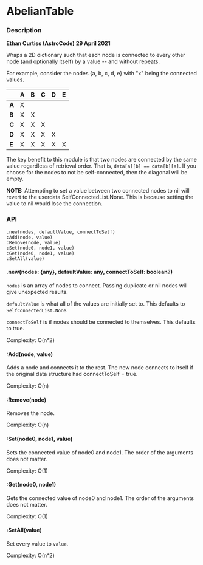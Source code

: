 # AbelianTable

  

### Description

**Ethan Curtiss (AstroCode)**
**29 April 2021**

Wraps a 2D dictionary such that each node is connected to every other node (and optionally itself) by a value -- and without repeats.

For example, consider the nodes {a, b, c, d, e} with "x" being the connected values.

⠀|A | B | C | D | E | 
-|- |- | - | - | - |
**A**| X |
**B**| X | X |
**C**| X | X | X |
**D**| X | X | X | X |
**E**| X | X | X | X | X |


The key benefit to this module is that two nodes are connected by the same value regardless of retrieval order. That is, `data[a][b] == data[b][a]`.
If you choose for the nodes to not be self-connected, then the diagonal will be empty.

**NOTE:** Attempting to set a value between two connected nodes to nil will revert to the userdata SelfConnectedList.None. This is because setting the value to nil would lose the connection.


### API

	.new(nodes, defaultValue, connectToSelf)
	:Add(node, value)
	:Remove(node, value)
	:Set(node0, node1, value)
	:Get(node0, node1, value)
	:SetAll(value)


#### .new(nodes: {any}, defaultValue: any, connectToSelf: boolean?)

`nodes` is an array of nodes to connect. Passing duplicate or nil nodes will give unexpected results.

`defaultValue` is what all of the values are initially set to. This defaults to `SelfConnectedList.None`.

`connectToSelf` is if nodes should be connected to themselves. This defaults to true.

Complexity: O(n^2)

#### :Add(node, value)

Adds a node and connects it to the rest. The new node connects to itself if the original data structure had connectToSelf = true.

Complexity: O(n)

#### :Remove(node)
Removes the node.

Complexity: O(n)

#### :Set(node0, node1, value)
Sets the connected value of node0 and node1. The order of the arguments does not matter.

Complexity: O(1)

#### :Get(node0, node1)
Gets the connected value of node0 and node1. The order of the arguments does not matter.

Complexity: O(1)

#### :SetAll(value)
Set every value to `value`.

Complexity: O(n^2)